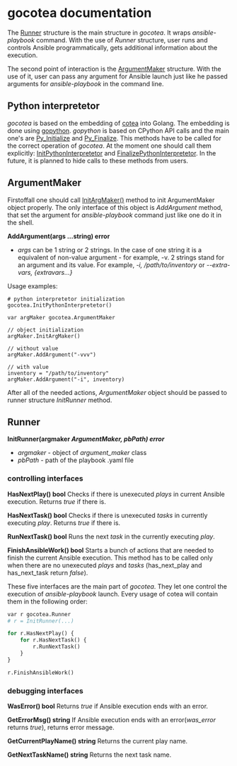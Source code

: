 # gocotea documentation

The [Runner](https://github.com/ispras/gocotea/blob/main/src/runner.go#L10) structure is the main structure in *gocotea*. It wraps *ansible-playbook* command. With the use of *Runner* structure, user runs and controls Ansible programmatically, gets additional information about the execution.

The second point of interaction is the [ArgumentMaker](https://github.com/ispras/gocotea/blob/main/src/argument_maker.go#L7) structure. With the use of it, user can pass any argument for Ansible launch just like he passed arguments for *ansible-playbook* in the command line.

## Python interpretetor
*gocotea* is based on the embedding of [cotea](https://github.com/ispras/cotea) into Golang. The embedding is done using [gopython](https://github.com/ispras/gopython). *gopython* is based on CPython API calls and the main one's are [Py_Initialize](https://docs.python.org/3/c-api/init.html#c.Py_Initialize) and [Py_Finalize](https://docs.python.org/3/c-api/init.html#c.Py_Finalize). This methods have to be called for the correct operation of *gocotea*. At the moment one should call them explicitly: [InitPythonInterpretetor](https://github.com/ispras/gocotea/blob/main/src/python_interpretetor.go#L7) and [FinalizePythonInterpretetor](https://github.com/ispras/gocotea/blob/main/src/python_interpretetor.go#L12). In the future, it is planned to hide calls to these methods from users.

## ArgumentMaker

Firstoffall one should call [InitArgMaker()](https://github.com/ispras/gocotea/blob/main/src/argument_maker.go#L12) method to init ArgumentMaker object properly. The only interface of this object is *AddArgument* method, that set the argument for *ansible-playbook* command just like one do it in the shell.

**AddArgument(args ...string) error**
- *args* can be 1 string or 2 strings. In the case of one string it is a equivalent of non-value argument - for example, -v. 2 strings stand for an argument and its value. For example, *-i, /path/to/inventory* or *--extra-vars, {extravars...}*

Usage examples:
```Golang
# python interpretetor initialization
gocotea.InitPythonInterpretetor()

var argMaker gocotea.ArgumentMaker

// object initialization
argMaker.InitArgMaker()

// without value
argMaker.AddArgument("-vvv")

// with value
inventory = "/path/to/inventory"
argMaker.AddArgument("-i", inventory)

```

After all of the needed actions, *ArgumentMaker* object should be passed to runner structure *InitRunner* method.


## Runner

**InitRunner(argmaker *ArgumentMaker, pbPath) error***
- *argmaker* - object of *argument_maker* class
- *pbPath* - path of the playbook .yaml file
### controlling interfaces

**HasNextPlay() bool**
Checks if there is unexecuted *plays* in current Ansible execution. Returns *true* if there is.

**HasNextTask() bool**
Checks if there is unexecuted *tasks* in currently executing *play*. Returns *true* if there is.

**RunNextTask() bool**
Runs the next *task* in the currently executing *play*. 

**FinishAnsibleWork() bool**
Starts a bunch of actions that are needed to finish the current Ansible execution. This method has to be called only when there are no unexecuted *plays* and *tasks* (has_next_play and has_next_task return *false*).

These five interfaces are the main part of *gocotea*. They let one control the execution of *ansible-playbook* launch. Every usage of cotea will contain them in the following order:
```python
var r gocotea.Runner
# r = InitRunner(...)

for r.HasNextPlay() {
	for r.HasNextTask() {
		r.RunNextTask()
	}
}

r.FinishAnsibleWork()
```

### debugging interfaces
**WasError() bool**
Returns *true* if Ansible execution ends with an error.

**GetErrorMsg() string**
If Ansible execution ends with an error(*was_error* returns *true*), returns error message.

**GetCurrentPlayName() string**
Returns the current play name.

**GetNextTaskName() string**
Returns the next task name.
